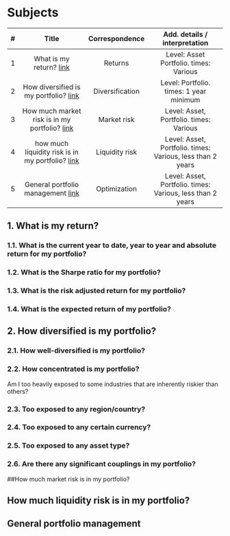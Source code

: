 # Subjects

| # | Title                                     | Correspondence                   | Add. details / interpretation              |
| - |:-:                                        |:-:                               |:-:                                         |
|1| What is my return? [link](https://github.com/CopenhagenToLondon/Knowledgebase/blob/main/1.%20Quantitative%20Finance/PortfolioManagement/Endavu.md#1-what-is-my-return)                          | Returns          | Level: Asset Portfolio. times: Various                     | 
|2| How diversified is my portfolio? [link](https://github.com/CopenhagenToLondon/Knowledgebase/blob/main/1.%20Quantitative%20Finance/PortfolioManagement/Endavu.md#2-how-diversified-is-my-portfolio)           | Diversification  | Level: Portfolio. times: 1 year minimum                    | 
|3| How much market risk is in my portfolio? [link](https://github.com/CopenhagenToLondon/Knowledgebase/blob/main/1.%20Quantitative%20Finance/PortfolioManagement/Endavu.md#1-what-is-my-return)    | Market risk      | Level: Asset, Portfolio. times: Various                    | 
|4| how much liquidity risk is in my portfolio? [link](https://github.com/CopenhagenToLondon/Knowledgebase/blob/main/1.%20Quantitative%20Finance/PortfolioManagement/Endavu.md#1-what-is-my-return) | Liquidity risk   | Level: Asset, Portfolio. times: Various, less than 2 years | 
|5| General portfolio management [link](https://github.com/CopenhagenToLondon/Knowledgebase/blob/main/1.%20Quantitative%20Finance/PortfolioManagement/Endavu.md#1-what-is-my-return)                | Optimization     | Level: Asset, Portfolio. times: Various, less than 2 years | 




## 1. What is my return?

### 1.1. What is the current year to date, year to year and absolute return for my portfolio?
### 1.2. What is the Sharpe ratio for my portfolio?
### 1.3. What is the risk adjusted return for my portfolio?
### 1.4. What is the expected return of my portfolio?

## 2. How diversified is my portfolio?

### 2.1. How well-diversified is my portfolio?

### 2.2. How concentrated is my portfolio?
Am I too heavily exposed to some industries that are inherently riskier than others?


### 2.3. Too exposed to any region/country?

### 2.4. Too exposed to any certain currency?

### 2.5. Too exposed to any asset type?

### 2.6. Are there any significant couplings in my portfolio?


##How much market risk is in my portfolio?

## How much liquidity risk is in my portfolio?

## General portfolio management
